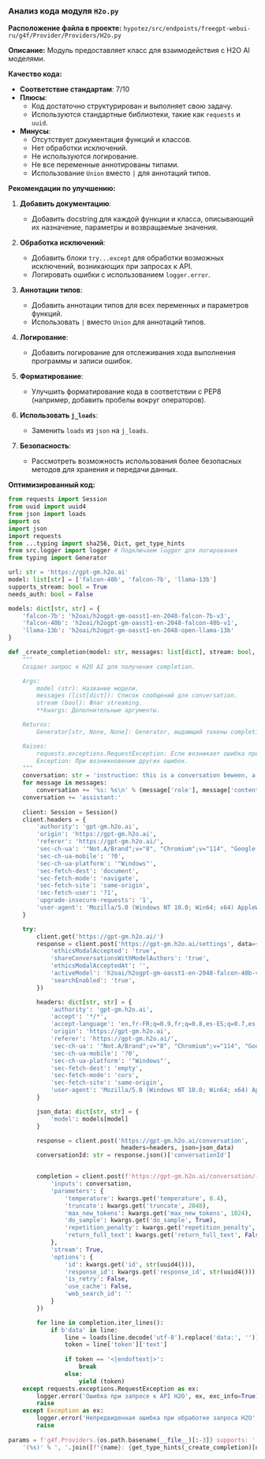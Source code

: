 ### **Анализ кода модуля `H2o.py`**

**Расположение файла в проекте:** `hypotez/src/endpoints/freegpt-webui-ru/g4f/Provider/Providers/H2o.py`

**Описание:** Модуль предоставляет класс для взаимодействия с H2O AI моделями.

**Качество кода:**
- **Соответствие стандартам**: 7/10
- **Плюсы**:
    - Код достаточно структурирован и выполняет свою задачу.
    - Используются стандартные библиотеки, такие как `requests` и `uuid`.
- **Минусы**:
    - Отсутствует документация функций и классов.
    - Нет обработки исключений.
    - Не используются логирование.
    - Не все переменные аннотированы типами.
    - Использование `Union` вместо `|` для аннотаций типов.

**Рекомендации по улучшению:**

1.  **Добавить документацию**:
    - Добавить docstring для каждой функции и класса, описывающий их назначение, параметры и возвращаемые значения.

2.  **Обработка исключений**:
    - Добавить блоки `try...except` для обработки возможных исключений, возникающих при запросах к API.
    - Логировать ошибки с использованием `logger.error`.

3.  **Аннотации типов**:
    - Добавить аннотации типов для всех переменных и параметров функций.
    - Использовать `|` вместо `Union` для аннотаций типов.

4.  **Логирование**:
    - Добавить логирование для отслеживания хода выполнения программы и записи ошибок.

5.  **Форматирование**:
    - Улучшить форматирование кода в соответствии с PEP8 (например, добавить пробелы вокруг операторов).

6.  **Использовать `j_loads`**:
    - Заменить `loads` из `json` на `j_loads`.

7.  **Безопасность**:
    - Рассмотреть возможность использования более безопасных методов для хранения и передачи данных.

**Оптимизированный код:**

```python
from requests import Session
from uuid import uuid4
from json import loads
import os
import json
import requests
from ...typing import sha256, Dict, get_type_hints
from src.logger import logger # Подключаем logger для логирования
from typing import Generator

url: str = 'https://gpt-gm.h2o.ai'
model: list[str] = ['falcon-40b', 'falcon-7b', 'llama-13b']
supports_stream: bool = True
needs_auth: bool = False

models: dict[str, str] = {
    'falcon-7b': 'h2oai/h2ogpt-gm-oasst1-en-2048-falcon-7b-v3',
    'falcon-40b': 'h2oai/h2ogpt-gm-oasst1-en-2048-falcon-40b-v1',
    'llama-13b': 'h2oai/h2ogpt-gm-oasst1-en-2048-open-llama-13b'
}

def _create_completion(model: str, messages: list[dict], stream: bool, **kwargs) -> Generator[str, None, None]:
    """
    Создает запрос к H2O AI для получения completion.

    Args:
        model (str): Название модели.
        messages (list[dict]): Список сообщений для conversation.
        stream (bool): Флаг streaming.
        **kwargs: Дополнительные аргументы.

    Returns:
        Generator[str, None, None]: Generator, выдающий токены completion.

    Raises:
        requests.exceptions.RequestException: Если возникает ошибка при запросе к API.
        Exception: При возникновении других ошибок.
    """
    conversation: str = 'instruction: this is a conversation beween, a user and an AI assistant, respond to the latest message, referring to the conversation if needed\n'
    for message in messages:
        conversation += '%s: %s\n' % (message['role'], message['content'])
    conversation += 'assistant:'
    
    client: Session = Session()
    client.headers = {
        'authority': 'gpt-gm.h2o.ai',
        'origin': 'https://gpt-gm.h2o.ai',
        'referer': 'https://gpt-gm.h2o.ai/',
        'sec-ch-ua': '"Not.A/Brand";v="8", "Chromium";v="114", "Google Chrome";v="114"',
        'sec-ch-ua-mobile': '?0',
        'sec-ch-ua-platform': '"Windows"',
        'sec-fetch-dest': 'document',
        'sec-fetch-mode': 'navigate',
        'sec-fetch-site': 'same-origin',
        'sec-fetch-user': '?1',
        'upgrade-insecure-requests': '1',
        'user-agent': 'Mozilla/5.0 (Windows NT 10.0; Win64; x64) AppleWebKit/537.36 (KHTML, like Gecko) Chrome/114.0.0.0 Safari/537.36',
    }

    try:
        client.get('https://gpt-gm.h2o.ai/')
        response = client.post('https://gpt-gm.h2o.ai/settings', data={
            'ethicsModalAccepted': 'true',
            'shareConversationsWithModelAuthors': 'true',
            'ethicsModalAcceptedAt': '',
            'activeModel': 'h2oai/h2ogpt-gm-oasst1-en-2048-falcon-40b-v1',
            'searchEnabled': 'true',
        })

        headers: dict[str, str] = {
            'authority': 'gpt-gm.h2o.ai',
            'accept': '*/*',
            'accept-language': 'en,fr-FR;q=0.9,fr;q=0.8,es-ES;q=0.7,es;q=0.6,en-US;q=0.5,am;q=0.4,de;q=0.3',
            'origin': 'https://gpt-gm.h2o.ai',
            'referer': 'https://gpt-gm.h2o.ai/',
            'sec-ch-ua': '"Not.A/Brand";v="8", "Chromium";v="114", "Google Chrome";v="114"',
            'sec-ch-ua-mobile': '?0',
            'sec-ch-ua-platform': '"Windows"',
            'sec-fetch-dest': 'empty',
            'sec-fetch-mode': 'cors',
            'sec-fetch-site': 'same-origin',
            'user-agent': 'Mozilla/5.0 (Windows NT 10.0; Win64; x64) AppleWebKit/537.36 (KHTML, like Gecko) Chrome/114.0.0.0 Safari/537.36',
        }

        json_data: dict[str, str] = {
            'model': models[model]
        }

        response = client.post('https://gpt-gm.h2o.ai/conversation',
                                headers=headers, json=json_data)
        conversationId: str = response.json()['conversationId']


        completion = client.post(f'https://gpt-gm.h2o.ai/conversation/{conversationId}', stream=True, json = {
            'inputs': conversation,
            'parameters': {
                'temperature': kwargs.get('temperature', 0.4),
                'truncate': kwargs.get('truncate', 2048),
                'max_new_tokens': kwargs.get('max_new_tokens', 1024),
                'do_sample': kwargs.get('do_sample', True),
                'repetition_penalty': kwargs.get('repetition_penalty', 1.2),
                'return_full_text': kwargs.get('return_full_text', False)
            },
            'stream': True,
            'options': {
                'id': kwargs.get('id', str(uuid4())),
                'response_id': kwargs.get('response_id', str(uuid4())),
                'is_retry': False,
                'use_cache': False,
                'web_search_id': ''
            }
        })

        for line in completion.iter_lines():
            if b'data' in line:
                line = loads(line.decode('utf-8').replace('data:', ''))
                token = line['token']['text']
                
                if token == '<|endoftext|>':
                    break
                else:
                    yield (token)
    except requests.exceptions.RequestException as ex:
        logger.error('Ошибка при запросе к API H2O', ex, exc_info=True) # Логируем ошибку запроса
        raise
    except Exception as ex:
        logger.error('Непредвиденная ошибка при обработке запроса H2O', ex, exc_info=True) # Логируем общую ошибку
        raise
            
params = f'g4f.Providers.{os.path.basename(__file__)[:-3]} supports: ' + \
    '(%s)' % ', '.join([f"{name}: {get_type_hints(_create_completion)[name].__name__}" for name in _create_completion.__code__.co_varnames[:_create_completion.__code__.co_argcount]])